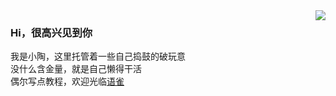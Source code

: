 <img align="right" src="https://github-readme-stats.vercel.app/api?username=pts-tao&show_icons=true&hide_title=true&theme=tokyonight&&hide_border=true" />  

### Hi，很高兴见到你  
我是小陶，这里托管着一些自己捣鼓的破玩意  
没什么含金量，就是自己懒得干活  
偶尔写点教程，欢迎光临[语雀](https://www.yuque.com/topson)
